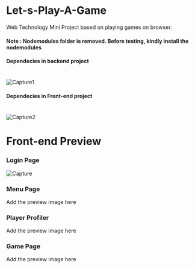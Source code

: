 # Let-s-Play-A-Game
Web Technology Mini Project based on playing games on browser.

#### Note : Nodemodules folder is removed. Before testing, kindly install the nodemodules  
#### Dependecies in backend project
#
![Capture1](https://user-images.githubusercontent.com/75524408/101258117-52200280-3746-11eb-9fe4-932214041549.PNG)

#### Dependecies in Front-end project
#
![Capture2](https://user-images.githubusercontent.com/75524408/101258198-f1dd9080-3746-11eb-8f73-b71417320351.PNG)

# Front-end Preview

### Login Page

![Capture](https://user-images.githubusercontent.com/75524408/101257742-d32aca00-3745-11eb-9551-cf2abd61f5f0.PNG)

### Menu Page

Add the preview image here

### Player Profiler

Add the preview image here

### Game Page 

Add the preview image here
